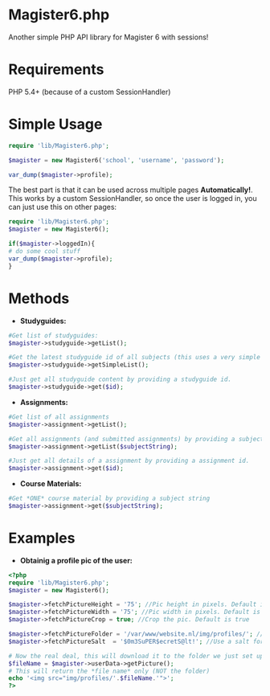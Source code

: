# Magister6.php
Another simple PHP API library for Magister 6 with sessions!

# Requirements
PHP 5.4+ (because of a custom SessionHandler)

# Simple Usage
```php
require 'lib/Magister6.php';

$magister = new Magister6('school', 'username', 'password');

var_dump($magister->profile);
```

The best part is that it can be used across multiple pages **Automatically!**. This works by a custom SessionHandler, so once the user is logged in, you can just use this on other pages:
```php
require 'lib/Magister6.php';
$magister = new Magister6();

if($magister->loggedIn){
# do some cool stuff
var_dump($magister->profile);
}
```

# Methods
* **Studyguides:**
```php
#Get list of studyguides:
$magister->studyguide->getList();

#Get the latest studyguide id of all subjects (this uses a very simple algorithm)
$magister->studyguide->getSimpleList();

#Just get all studyguide content by providing a studyguide id. 
$magister->studyguide->get($id);
```
* **Assignments:**
```php
#Get list of all assignments
$magister->assignment->getList();

#Get all assignments (and submitted assignments) by providing a subject string
$magister->assignment->getList($subjectString);

#Just get all details of a assignment by providing a assignment id.
$magister->assignment->get($id);
```

* **Course Materials:**
```php
#Get *ONE* course material by providing a subject string
$magister->assignment->get($subjectString);
```

# Examples
* **Obtainig a profile pic of the user:**
```php
<?php
require 'lib/Magister6.php';
$magister = new Magister6();

$magister->fetchPictureHeight = '75'; //Pic height in pixels. Default is 75
$magister->fetchPictureWidth = '75'; //Pic width in pixels. Default is 75
$magister->fetchPictureCrop = true; //Crop the pic. Default is true

$magister->fetchPictureFolder = '/var/www/website.nl/img/profiles/'; //Change this to your wishes. Make sure PHP got write permissions.
$magister->fetchPictureSalt  = '$0m3SuPER$ecretS@lt!'; //Use a salt for setting the file name.

# Now the real deal, this will download it to the folder we just set up:
$fileName = $magister->userData->getPicture();
# This will return the *file name* only (NOT the folder)
echo '<img src="img/profiles/'.$fileName.'">';
?>
```